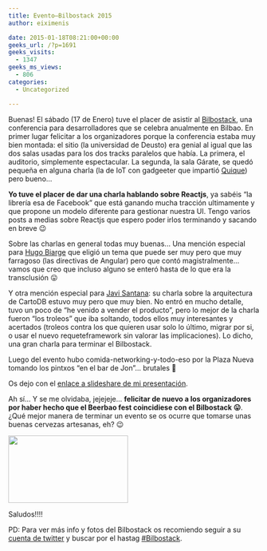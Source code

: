 ```yaml
---
title: Evento–Bilbostack 2015
author: eiximenis

date: 2015-01-18T08:21:00+00:00
geeks_url: /?p=1691
geeks_visits:
  - 1347
geeks_ms_views:
  - 806
categories:
  - Uncategorized

---
```

Buenas! El sábado (17 de Enero) tuve el placer de asistir al <a target="_blank" href="http://bilbostack.com/" rel="noopener noreferrer">Bilbostack</a>, una conferencia para desarrolladores que se celebra anualmente en Bilbao. En primer lugar felicitar a los organizadores porque la conferencia estaba muy bien montada: el sitio (la universidad de Deusto) era genial al igual que las dos salas usadas para los dos tracks paralelos que había. La primera, el auditorio, simplemente espectacular. La segunda, la sala Gárate, se quedó pequeña en alguna charla (la de IoT con gadgeeter que impartió <a target="_blank" href="http://twitter.com/quiqu3" rel="noopener noreferrer">Quique</a>) pero bueno... 

**Yo tuve el placer de dar una charla hablando sobre Reactjs**, ya sabéis &ldquo;la librería esa de Facebook&rdquo; que está ganando mucha tracción ultimamente y que propone un modelo diferente para gestionar nuestra UI. Tengo varios posts a medias sobre Reactjs que espero poder irlos terminando y sacando en breve 😉

Sobre las charlas en general todas muy buenas... Una mención especial para <a target="_blank" href="https://twitter.com/hbiarge" rel="noopener noreferrer">Hugo Biarge</a> que eligió un tema que puede ser muy pero que muy farragoso (las directivas de Angular) pero que contó magistralmente... vamos que creo que incluso alguno se enteró hasta de lo que era la transclusión 😛

Y otra mención especial para <a target="_blank" href="https://twitter.com/javisantana" rel="noopener noreferrer">Javi Santana</a>: su charla sobre la arquitectura de CartoDB estuvo muy pero que muy bien. No entró en mucho detalle, tuvo un poco de &ldquo;he venido a vender el producto&rdquo;, pero lo mejor de la charla fueron &ldquo;los troleos&rdquo; que iba soltando, todos ellos muy interesantes y acertados (troleos contra los que quieren usar solo lo último, migrar por si, o usar el nuevo requeteframework sin valorar las implicaciones). Lo dicho, una gran charla para terminar el Bilbostack.

Luego del evento hubo comida-networking-y-todo-eso por la Plaza Nueva tomando los pintxos &ldquo;en el bar de Jon&rdquo;... brutales 🙂

Os dejo con el <a target="_blank" href="http://www.slideshare.net/eduardtomas/introduccin-a-reactjs" rel="noopener noreferrer">enlace a slideshare de mi presentación</a>.

Ah sí... Y se me olvidaba, jejejeje... **felicitar de nuevo a los organizadores por haber hecho que el Beerbao fest coincidiese con el Bilbostack 😛**. ¿Qué mejor manera de terminar un evento se os ocurre que tomarse unas buenas cervezas artesanas, eh? 😉

<img height="135" width="240" src="https://pbs.twimg.com/media/B7k04F5IQAAAZbM.jpg:large" />

Saludos!!!!

PD: Para ver más info y fotos del Bilbostack os recomiendo seguir a su <a target="_blank" href="https://twitter.com/bilbostack" rel="noopener noreferrer">cuenta de twitter</a> y buscar por el hastag <a target="_blank" href="https://twitter.com/hashtag/bilbostack?src=hash" rel="noopener noreferrer">#Bilbostack</a>.